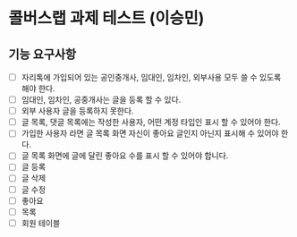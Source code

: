 # 콜버스랩 과제 테스트 (이승민)

## 기능 요구사항
* [ ] 자리톡에 가입되어 있는 공인중개사, 임대인, 임차인, 외부사용 모두 쓸 수 있도록 해야 한다.
* [ ] 임대인, 임차인, 공중개사는 글을 등록 할 수 있다.
* [ ] 외부 사용자 글을 등록하지 못한다.
* [ ] 글 목록, 댓글 목록에는 작성한 사용자, 어떤 계정 타입인 표시 할 수 있어야 한다.
* [ ] 가입한 사용자 라면 글 목록 화면 자신이 좋아요  글인지 아닌지 표시해  수 있어야 한다.
* [ ] 글 목록 화면에 글에 달린 좋아요 수를 표시 할 수 있어야 합니다.
* [ ] 글 등록
* [ ] 글 삭제
* [ ] 글 수정
* [ ] 좋아요
* [ ] 목록
* [ ] 회원 테이블